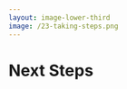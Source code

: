 ```yaml
---
layout: image-lower-third
image: /23-taking-steps.png
---
```


# Next Steps

<!--

**Speaker Notes:**
Main message: Provide concrete, actionable steps for beginning Context Engineering practice

- Assess methods
- Experiment phases
- Build tools

*Transition: Let me leave you with one final thought.*

...

**Reader Notes:**

So where do you start? First, honestly assess how you currently supply context to AI systems. Are you using mega-prompts? Agent workflows? Manual selection? Each has its place, but recognize the limitations. Second, experiment with phase-aware context. Try providing different information based on what you're trying to accomplish. Notice the difference in AI responses. Third, consider building or adopting tools that support context engineering principles. Finally, share your learnings. Context Engineering is still emerging as a discipline. Your experiments and insights contribute to the collective understanding.

-->

